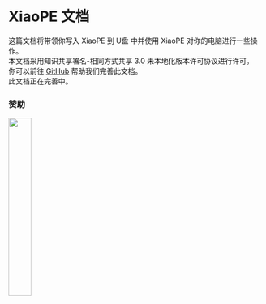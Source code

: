 # XiaoPE 文档

这篇文档将带领你写入 XiaoPE 到 U盘 中并使用 XiaoPE 对你的电脑进行一些操作。   
本文档采用知识共享署名-相同方式共享 3.0 未本地化版本许可协议进行许可。   
你可以前往 [GitHub](https://github.com/TheZihanGu/XiaoPE-Document) 帮助我们完善此文档。   
此文档正在完善中。
### 赞助
<img src="https://zihangu.oss-cn-hangzhou.aliyuncs.com/weixinjuanzeng.jpg" width = 30% height = 30% />
